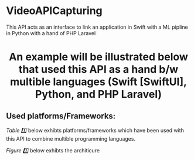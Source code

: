 # VideoAPICapturing
This API acts as an interface to link an application in Swift with a ML pipline in Python with a hand of PHP Laravel

<h1 align="center"> An example will be illustrated below that used this API as a hand b/w multible languages (Swift [SwiftUI], Python, and PHP Laravel)</h>

<h2> Used platforms/Frameworks:</h2>

<p align="center"> 
 
  
</p>
 <p> <i> Table 1️⃣ </i> below exhibts platforms/frameworks which have been used with this API to combine multible programming languages.</p>
 
  <p> <i> Figure 1️⃣ </i> below exhibts the architicure </p>
